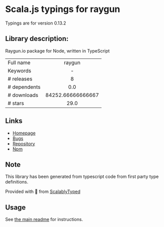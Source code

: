 
# Scala.js typings for raygun

Typings are for version 0.13.2

## Library description:
Raygun.io package for Node, written in TypeScript

|                    |                 |
| ------------------ | :-------------: |
| Full name          | raygun |
| Keywords           | - |
| # releases         | 8 |
| # dependents       | 0.0 |
| # downloads        | 84252.66666666667 |
| # stars            | 29.0 |

## Links
- [Homepage](https://github.com/MindscapeHQ/raygun4node)
- [Bugs](https://github.com/MindscapeHQ/raygun4node/issues)
- [Repository](https://github.com/MindscapeHQ/raygun4node)
- [Npm](https://www.npmjs.com/package/raygun)
    


## Note
This library has been generated from typescript code from first party type definitions.

Provided with :purple_heart: from [ScalablyTyped](https://github.com/oyvindberg/ScalablyTyped)

## Usage
See [the main readme](../../readme.md) for instructions.


